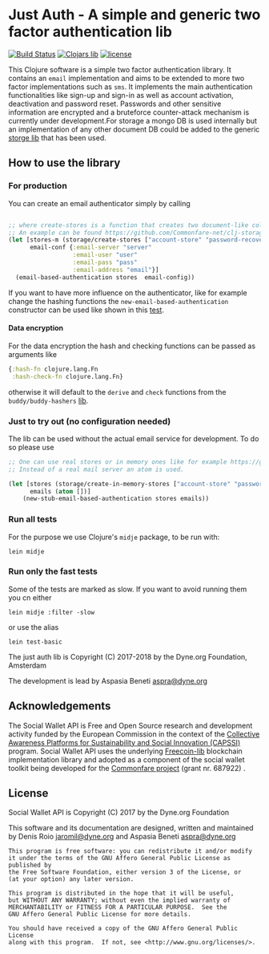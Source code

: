 # Just Auth - A simple and generic two factor authentication lib

[![Build Status](https://travis-ci.org/Commonfare-net/just-auth.svg?branch=master)](https://travis-ci.org/Commonfare-net/just-auth)
[![Clojars lib][clojars-logo]][clojars-url]
[![license][license-image]][license-url]

[clojars-url]: https://clojars.org/org.clojars.dyne/clj-storage
[clojars-logo]: https://clojars.org/images/clojars-logo.png
[license-url]: https://github.com/Commonfare-net/just-auth/blob/feature/start-without-email-config/LICENSE.txt
[license-image]: https://www.gnu.org/graphics/agplv3-155x51.png

This Clojure software is a simple two factor authentication library. It contains an `email` implementation and aims to be extended to more two factor implementations such as `sms`. It implements the main authentication functionalities like sign-up and sign-in as well as account activation, deactivation and password reset. Passwords and other sensitive information are encrypted and a bruteforce counter-attack mechanism is currently under development.For storage a mongo DB is used internally but an implementation of any other document DB could be added to the generic [storge lib](https://github.com/Commonfare-net/clj-storage) that has been used.

## How to use the library

### For production

You can create an email authenticator simply by calling 

```clojure

;; where create-stores is a function that creates two document-like collections with the respective names.
;; An example can be found https://github.com/Commonfare-net/clj-storage/blob/b71bd9379a99a85c2c923c2d4b0b45163399a6f6/src/clj_storage/db/mongo.clj#L88)
(let [stores-m (storage/create-stores ["account-store" "password-recovery-store"])
      email-conf {:email-server "server"
                  :email-user "user"
                  :email-pass "pass"
                  :email-address "email"}]
  (email-based-authentication stores  email-config))

```

If you want to have more influence on the authenticator, like for example change the hashing functions the `new-email-based-authentication` constructor can be used like shown in this [test](https://github.com/Commonfare-net/just-auth/blob/8e7144e768e1e8315d6a4f531e426127d8d96c65/test/just_auth/test/core.clj#L42). 

#### Data encryption
For the data encryption the hash and checking functions can be passed as arguments like

```clojure
{:hash-fn clojure.lang.Fn
 :hash-check-fn clojure.lang.Fn}

```

otherwise it will default to the `derive` and `check` functions from the `buddy/buddy-hashers` [lib](https://funcool.github.io/buddy-hashers/latest/).

### Just to try out (no configuration needed)

The lib can be used without the actual email service for development. To do so please use

```clojure
;; One can use real stores or in memory ones like for example https://github.com/Commonfare-net/clj-storage/blob/b71bd9379a99a85c2c923c2d4b0b45163399a6f6/src/clj_storage/core.clj#L74)
;; Instead of a real mail server an atom is used.

(let [stores (storage/create-in-memory-stores ["account-store" "password-recovery-store"])
      emails (atom [])]
    (new-stub-email-based-authentication stores emails))

```

### Run all tests

For the purpose we use Clojure's `midje` package, to be run with:

```
lein midje
```

### Run only the fast tests

Some of the tests are marked as slow. If you want to avoid running them you cn either

```
lein midje :filter -slow
```

or use the alias

```
lein test-basic
```

The just auth lib is Copyright (C) 2017-2018 by the Dyne.org Foundation, Amsterdam

The development is lead by Aspasia Beneti <aspra@dyne.org>

## Acknowledgements

The Social Wallet API is Free and Open Source research and development
activity funded by the European Commission in the context of
the
[Collective Awareness Platforms for Sustainability and Social Innovation (CAPSSI)](https://ec.europa.eu/digital-single-market/en/collective-awareness) program. Social
Wallet API uses the
underlying [Freecoin-lib](https://github.com/dyne/freecoin-lib)
blockchain implementation library and adopted as a component of the
social wallet toolkit being developed for
the [Commonfare project](https://pieproject.eu) (grant nr. 687922) .


## License

Social Wallet API is Copyright (C) 2017 by the Dyne.org Foundation

This software and its documentation are designed, written and maintained
by Denis Roio <jaromil@dyne.org> and Aspasia Beneti <aspra@dyne.org>

```
This program is free software: you can redistribute it and/or modify
it under the terms of the GNU Affero General Public License as published by
the Free Software Foundation, either version 3 of the License, or
(at your option) any later version.

This program is distributed in the hope that it will be useful,
but WITHOUT ANY WARRANTY; without even the implied warranty of
MERCHANTABILITY or FITNESS FOR A PARTICULAR PURPOSE.  See the
GNU Affero General Public License for more details.

You should have received a copy of the GNU Affero General Public License
along with this program.  If not, see <http://www.gnu.org/licenses/>.
```